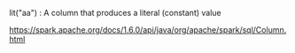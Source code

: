 lit("aa") : A column that produces a literal (constant) value

https://spark.apache.org/docs/1.6.0/api/java/org/apache/spark/sql/Column.html
